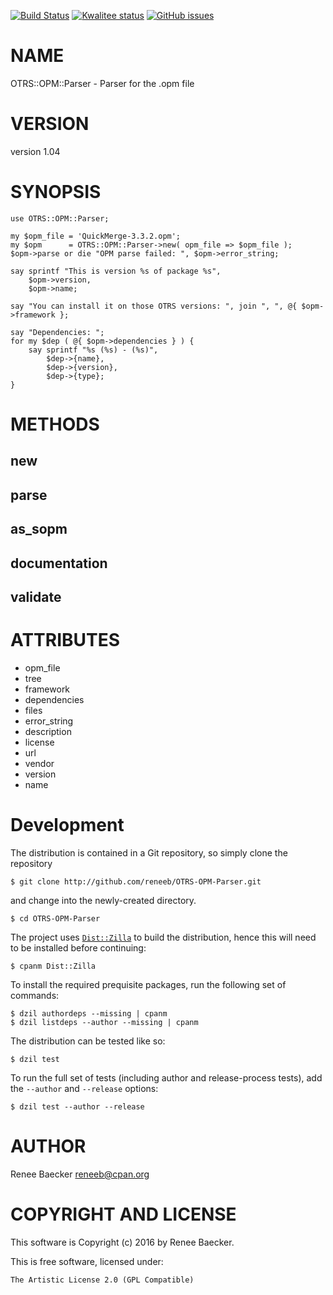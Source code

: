 [![Build Status](https://travis-ci.org/reneeb/OTRS-OPM-Parser.svg?branch=master)](https://travis-ci.org/reneeb/OTRS-OPM-Parser)
[![Kwalitee status](http://cpants.cpanauthors.org/dist/OTRS-OPM-Parser.png)](https://cpants.cpanauthors.org/dist/OTRS-OPM-Parser)
[![GitHub issues](https://img.shields.io/github/issues/reneeb/OTRS-OPM-Parser.svg)](https://github.com/reneeb/OTRS-OPM-Parser/issues)

# NAME

OTRS::OPM::Parser - Parser for the .opm file

# VERSION

version 1.04

# SYNOPSIS

    use OTRS::OPM::Parser;
    
    my $opm_file = 'QuickMerge-3.3.2.opm';
    my $opm      = OTRS::OPM::Parser->new( opm_file => $opm_file );
    $opm->parse or die "OPM parse failed: ", $opm->error_string;
    
    say sprintf "This is version %s of package %s",
        $opm->version,
        $opm->name;
    
    say "You can install it on those OTRS versions: ", join ", ", @{ $opm->framework };
    
    say "Dependencies: ";
    for my $dep ( @{ $opm->dependencies } ) {
        say sprintf "%s (%s) - (%s)", 
            $dep->{name},
            $dep->{version},
            $dep->{type};
    }

# METHODS

## new

## parse

## as\_sopm

## documentation

## validate

# ATTRIBUTES

- opm\_file
- tree
- framework
- dependencies
- files
- error\_string
- description
- license
- url
- vendor
- version
- name



# Development

The distribution is contained in a Git repository, so simply clone the
repository

```
$ git clone http://github.com/reneeb/OTRS-OPM-Parser.git
```

and change into the newly-created directory.

```
$ cd OTRS-OPM-Parser
```

The project uses [`Dist::Zilla`](https://metacpan.org/pod/Dist::Zilla) to
build the distribution, hence this will need to be installed before
continuing:

```
$ cpanm Dist::Zilla
```

To install the required prequisite packages, run the following set of
commands:

```
$ dzil authordeps --missing | cpanm
$ dzil listdeps --author --missing | cpanm
```

The distribution can be tested like so:

```
$ dzil test
```

To run the full set of tests (including author and release-process tests),
add the `--author` and `--release` options:

```
$ dzil test --author --release
```

# AUTHOR

Renee Baecker <reneeb@cpan.org>

# COPYRIGHT AND LICENSE

This software is Copyright (c) 2016 by Renee Baecker.

This is free software, licensed under:

    The Artistic License 2.0 (GPL Compatible)

